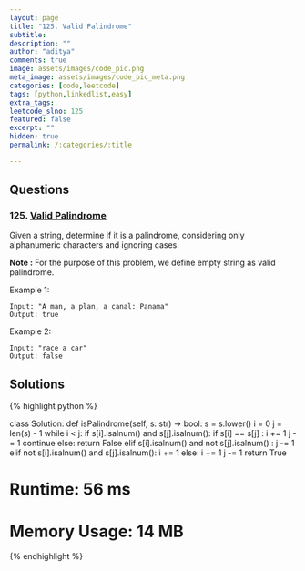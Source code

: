 ```yaml
---
layout: page
title: "125. Valid Palindrome"
subtitle: 
description: ""
author: "aditya"
comments: true
image: assets/images/code_pic.png
meta_image: assets/images/code_pic_meta.png
categories: [code,leetcode]
tags: [python,linkedlist,easy]
extra_tags: 
leetcode_slno: 125
featured: false
excerpt: ""
hidden: true
permalink: /:categories/:title

---
```


## Questions

### 125. [Valid Palindrome](https://leetcode.com/problems/valid-palindrome/)

Given a string, determine if it is a palindrome, considering only alphanumeric characters and ignoring cases.

**Note :** For the purpose of this problem, we define empty string as valid palindrome.


Example 1:

```
Input: "A man, a plan, a canal: Panama"
Output: true
```

Example 2:

```
Input: "race a car"
Output: false
```

## Solutions

{% highlight python %}

class Solution:
    def isPalindrome(self, s: str) -> bool:
        s = s.lower()
        i = 0
        j = len(s) - 1
        while i < j:
            if s[i].isalnum() and s[j].isalnum():
                if s[i] == s[j] :
                    i += 1
                    j -= 1
                    continue
                else:
                    return False
            elif s[i].isalnum() and not s[j].isalnum() :
                j -= 1
            elif not s[i].isalnum() and s[j].isalnum():
                i += 1
            else:
                i += 1
                j -= 1
        return True

# Runtime: 56 ms
# Memory Usage: 14 MB

{% endhighlight %}

